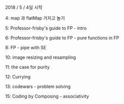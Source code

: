 2018 / 5 / 4일 시작

4: map 과 flatMap 가지고 놀기

5: Professor-frisby's guide to FP - intro

6: Professor-frisby's guide to FP - pure functions in FP

8: FP - pipe with SE

10: image resizing and resampling

11: the case for purity

12: Currying

13: codewars - problem solving

15: Coding by Composing - associativity